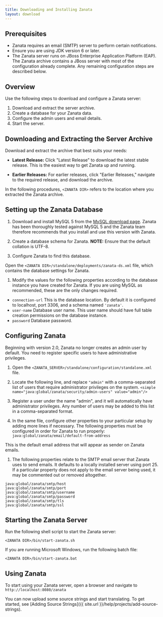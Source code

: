 ```yaml
---
title: Downloading and Installing Zanata
layout: download
---
```


## Prerequisites

- Zanata requires an email (SMTP) server to perform certain notifications.
- Ensure you are using JDK version 6 or later.
- The Zanata server runs on JBoss Enterprise Application Platform (EAP). The Zanata archive contains a JBoss server with most of the configuration already complete. Any remaining configuration steps are described below.

## Overview

Use the following steps to download and configure a Zanata server:

 1. Download and extract the server archive.
 1. Create a database for your Zanata data.
 1. Configure the admin users and email details.
 1. Start the server.

## Downloading and Extracting the Server Archive

Download and extract the archive that best suits your needs:

- **Latest Release:** Click "Latest Release" to download the latest stable release. This is the easiest way to get Zanata up and running.

- **Earlier Releases:** For earlier releases, click "Earlier Releases," navigate to the required release, and download the archive.

In the following procedures, `<ZANATA DIR>` refers to the location where you extracted the Zanata archive.


## Setting up the Zanata Database

 1. Download and install MySQL 5 from the [MySQL download page](http://dev.mysql.com/downloads/mysql/).
 Zanata has been thoroughly tested against MySQL 5 and the Zanata team therefore recommends that you install and use this version with Zanata.

 1. Create a database schema for Zanata. **NOTE:** Ensure that the default collation is UTF-8.

 1. Configure Zanata to find this database.
 
 Open the `<ZANATA DIR>/standalone/deployments/zanata-ds.xml` file, which contains the database settings for Zanata.

 1. Modify the values for the following properties according to the database instance you have created for Zanata. If you are using MySQL as recommended, these are the only changes required.

- `connection-url` This is the database location. By default it is configured to localhost, port 3306, and a schema named `'zanata'`.
- `user-name` Database user name. This user name should have full table creation permissions on the database instance.
- `password` Database password.


## Configuring Zanata

Beginning with version 2.0, Zanata no longer creates an admin user by default. You need to register specific users to have administrative privileges.

 1. Open the `<ZANATA_SERVER>/standalone/configuration/standalone.xml` file.

 1. Locate the following line, and replace `"admin"` with a comma-separated list of users that require administrator privileges on the system.
 `<simple name="java:global/zanata/security/admin-users" value="admin"/>`

 1. Register a user under the name "admin", and it will automatically have administrator privileges. Any number of users may be added to this list in a comma-separated format.

 1. In the same file, configure other properties to your particular setup by adding more lines if necessary. The following properties must be configured in order for Zanata to run properly: 
 `java:global/zanata/email/default-from-address` 

 This is the default email address that will appear as sender on Zanata emails.

 1. The following properties relate to the SMTP email server that Zanata uses to send emails. It defaults to a locally installed server using port 25. If a particular property does not apply to the email server being used, it may be commented out or removed altogether.
 ```
java:global/zanata/smtp/host
java:global/zanata/smtp/port
java:global/zanata/smtp/username
java:global/zanata/smtp/password
java:global/zanata/smtp/tls
java:global/zanata/smtp/ssl
```


## Starting the Zanata Server

Run the following shell script to start the Zanata server:

```
<ZANATA DIR>/bin/start-zanata.sh
```

If you are running Microsoft Windows, run the following batch file:

```
<ZANATA DIR>/bin/start-zanata.bat
```


## Using Zanata

To start using your Zanata server, open a browser and navigate to `http://localhost:8080/zanata`

You can now upload some source strings and start translating. To get started, see [Adding Source Strings]({{ site.url }}/help/projects/add-source-strings).

<!---
<div class="txt--meta l--push-top-2">
<h3 class="epsilon">A few things to note:</h3>
<ul>
  <li>Zanata requires an email (SMTP) server to perform certain notifications.</li>
  <li>Make sure you are using JDK version 6 or higher.</li>
</ul>
</div>
--->